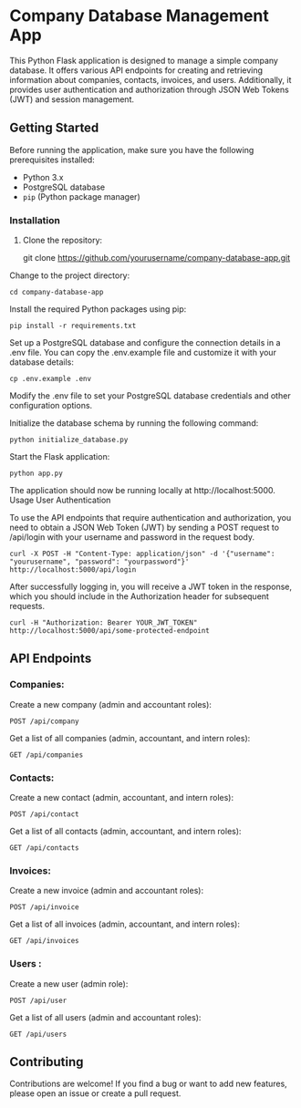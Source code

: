 # Company Database Management App

This Python Flask application is designed to manage a simple company database. It offers various API endpoints for creating and retrieving information about companies, contacts, invoices, and users. Additionally, it provides user authentication and authorization through JSON Web Tokens (JWT) and session management.

## Getting Started

Before running the application, make sure you have the following prerequisites installed:

- Python 3.x
- PostgreSQL database
- `pip` (Python package manager)

### Installation

1. Clone the repository:

   
    git clone https://github.com/yourusername/company-database-app.git

Change to the project directory:
    
    cd company-database-app

Install the required Python packages using pip:



    pip install -r requirements.txt

Set up a PostgreSQL database and configure the connection details in a .env file. You can copy the .env.example file and customize it with your database details:



    cp .env.example .env

Modify the .env file to set your PostgreSQL database credentials and other configuration options.

Initialize the database schema by running the following command:



    python initialize_database.py

Start the Flask application:



    python app.py

The application should now be running locally at http://localhost:5000.
Usage
User Authentication

To use the API endpoints that require authentication and authorization, you need to obtain a JSON Web Token (JWT) by sending a POST request to /api/login with your username and password in the request body.



    curl -X POST -H "Content-Type: application/json" -d '{"username": "yourusername", "password": "yourpassword"}' http://localhost:5000/api/login

After successfully logging in, you will receive a JWT token in the response, which you should include in the Authorization header for subsequent requests.



    curl -H "Authorization: Bearer YOUR_JWT_TOKEN" http://localhost:5000/api/some-protected-endpoint

## API Endpoints
### Companies:

Create a new company (admin and accountant roles):



    POST /api/company

Get a list of all companies (admin, accountant, and intern roles):


    GET /api/companies

### Contacts:

Create a new contact (admin, accountant, and intern roles):



    POST /api/contact

Get a list of all contacts (admin, accountant, and intern roles):



    GET /api/contacts

### Invoices:

Create a new invoice (admin and accountant roles):



    POST /api/invoice

Get a list of all invoices (admin, accountant, and intern roles):



    GET /api/invoices

### Users :

Create a new user (admin role):



    POST /api/user

Get a list of all users (admin and accountant roles):

    

    GET /api/users

## Contributing

Contributions are welcome! If you find a bug or want to add new features, please open an issue or create a pull request.